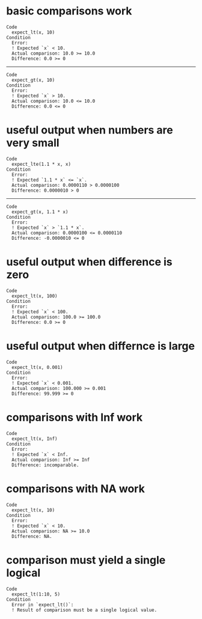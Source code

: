 # basic comparisons work

    Code
      expect_lt(x, 10)
    Condition
      Error:
      ! Expected `x` < 10.
      Actual comparison: 10.0 >= 10.0
      Difference: 0.0 >= 0

---

    Code
      expect_gt(x, 10)
    Condition
      Error:
      ! Expected `x` > 10.
      Actual comparison: 10.0 <= 10.0
      Difference: 0.0 <= 0

# useful output when numbers are very small

    Code
      expect_lte(1.1 * x, x)
    Condition
      Error:
      ! Expected `1.1 * x` <= `x`.
      Actual comparison: 0.0000110 > 0.0000100
      Difference: 0.0000010 > 0

---

    Code
      expect_gt(x, 1.1 * x)
    Condition
      Error:
      ! Expected `x` > `1.1 * x`.
      Actual comparison: 0.0000100 <= 0.0000110
      Difference: -0.0000010 <= 0

# useful output when difference is zero

    Code
      expect_lt(x, 100)
    Condition
      Error:
      ! Expected `x` < 100.
      Actual comparison: 100.0 >= 100.0
      Difference: 0.0 >= 0

# useful output when differnce is large

    Code
      expect_lt(x, 0.001)
    Condition
      Error:
      ! Expected `x` < 0.001.
      Actual comparison: 100.000 >= 0.001
      Difference: 99.999 >= 0

# comparisons with Inf work

    Code
      expect_lt(x, Inf)
    Condition
      Error:
      ! Expected `x` < Inf.
      Actual comparison: Inf >= Inf
      Difference: incomparable.

# comparisons with NA work

    Code
      expect_lt(x, 10)
    Condition
      Error:
      ! Expected `x` < 10.
      Actual comparison: NA >= 10.0
      Difference: NA.

# comparison must yield a single logical

    Code
      expect_lt(1:10, 5)
    Condition
      Error in `expect_lt()`:
      ! Result of comparison must be a single logical value.

